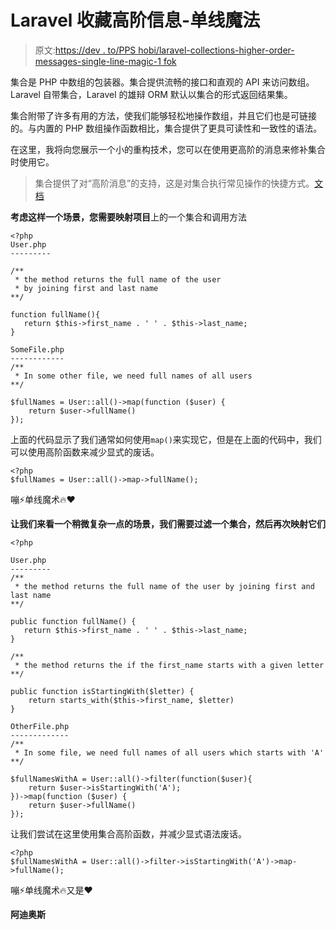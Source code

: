 # Laravel 收藏高阶信息-单线魔法

> 原文:[https://dev . to/PPS hobi/laravel-collections-higher-order-messages-single-line-magic-1 fok](https://dev.to/ppshobi/laravel-collections-higher-order-messages---single-line-magic-1fok)

集合是 PHP 中数组的包装器。集合提供流畅的接口和直观的 API 来访问数组。Laravel 自带集合，Laravel 的雄辩 ORM 默认以集合的形式返回结果集。

集合附带了许多有用的方法，使我们能够轻松地操作数组，并且它们也是可链接的。与内置的 PHP 数组操作函数相比，集合提供了更具可读性和一致性的语法。

在这里，我将向您展示一个小的重构技术，您可以在使用更高阶的消息来修补集合时使用它。

> 集合提供了对“高阶消息”的支持，这是对集合执行常见操作的快捷方式。[文档](https://laravel.com/docs/5.6/collections#higher-order-messages)

**考虑这样一个场景，您需要映射项目**上的一个集合和调用方法

```
<?php
User.php
--------- 

/** 
 * the method returns the full name of the user 
 * by joining first and last name 
**/

function fullName(){
   return $this->first_name . ' ' . $this->last_name;
}

SomeFile.php
------------
/** 
 * In some other file, we need full names of all users 
**/

$fullNames = User::all()->map(function ($user) {
    return $user->fullName()
}); 
```

上面的代码显示了我们通常如何使用`map()`来实现它，但是在上面的代码中，我们可以使用高阶函数来减少显式的废话。

```
<?php
$fullNames = User::all()->map->fullName(); 
```

嘣⚡单线魔术🔥❤️

**让我们来看一个稍微复杂一点的场景，我们需要过滤一个集合，然后再次映射它们**

```
<?php

User.php
---------
/** 
 * the method returns the full name of the user by joining first and last name 
**/

public function fullName() {
   return $this->first_name . ' ' . $this->last_name;
}

/** 
 * the method returns the if the first_name starts with a given letter 
**/

public function isStartingWith($letter) {
    return starts_with($this->first_name, $letter)
}

OtherFile.php
-------------
/** 
 * In some file, we need full names of all users which starts with 'A'
**/

$fullNamesWithA = User::all()->filter(function($user){
    return $user->isStartingWith('A');
})->map(function ($user) {
    return $user->fullName()
}); 
```

让我们尝试在这里使用集合高阶函数，并减少显式语法废话。

```
<?php
$fullNamesWithA = User::all()->filter->isStartingWith('A')->map->fullName(); 
```

嘣⚡单线魔术🔥又是❤️

**阿迪奥斯**